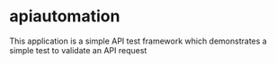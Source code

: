 # apiautomation
This application is a simple API test framework which demonstrates a simple test to validate an API request
